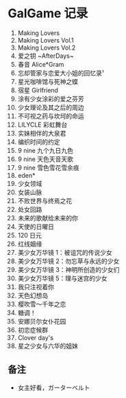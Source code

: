 # GalGame 记录

1. Making Lovers
2. Making Lovers Vol.1
3. Making Lovers Vol.2
4. 爱之钥 ~AfterDays~
5. 春音 Alice\*Gram
6. 忘却管家与恋爱大小姐的回忆录¹
7. 星光咖啡馆与死神之蝶
8. 宿星 Girlfriend
9. 涂有少女涂彩的爱之芬芳
10. 少女理论及其之后的周边
11. 不可视之药与坎坷的命运
12. LILYCLE 彩虹舞台
13. 实妹相伴的大泉君
14. 编织时间的约定
15. 9 nine 九个九日九色
16. 9 nine 天色天音天歌
17. 9 nine 雪色雪花雪余痕
18. eden\*
19. 少女领域
20. 女装山脉
21. 不败世界与终焉之花
22. 处女回路
23. 未来的歌献给未来的你
24. 天使的日曜日
25. 120 日元
26. 红线姻缘
27. 美少女万华镜 1：被诅咒的传说少女
28. 美少女万华镜 2：勿忘草与永远的少女
29. 美少女万华镜 3：神明所创造的少女们
30. 美少女万华镜 5：理与迷宫的少女
31. 我只注视着你
32. 天色幻想岛
33. 樱吹雪～千年之恋
34. 糖调！
35. 安娜贝尔女仆花园
36. 初恋症候群
37. Clover day's
38. 星之少女与六华的姐妹

## 备注

- 女主好看，ガーターベルト







